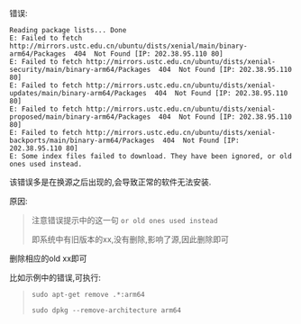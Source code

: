 错误:

```
Reading package lists... Done                                                                                                
E: Failed to fetch http://mirrors.ustc.edu.cn/ubuntu/dists/xenial/main/binary-arm64/Packages  404  Not Found [IP: 202.38.95.110 80]
E: Failed to fetch http://mirrors.ustc.edu.cn/ubuntu/dists/xenial-security/main/binary-arm64/Packages  404  Not Found [IP: 202.38.95.110 80]
E: Failed to fetch http://mirrors.ustc.edu.cn/ubuntu/dists/xenial-updates/main/binary-arm64/Packages  404  Not Found [IP: 202.38.95.110 80]
E: Failed to fetch http://mirrors.ustc.edu.cn/ubuntu/dists/xenial-proposed/main/binary-arm64/Packages  404  Not Found [IP: 202.38.95.110 80]
E: Failed to fetch http://mirrors.ustc.edu.cn/ubuntu/dists/xenial-backports/main/binary-arm64/Packages  404  Not Found [IP: 202.38.95.110 80]
E: Some index files failed to download. They have been ignored, or old ones used instead.

```

该错误多是在换源之后出现的,会导致正常的软件无法安装.

原因:

> 注意错误提示中的这一句 `or old ones used instead` 
>
> 即系统中有旧版本的xx,没有删除,影响了源,因此删除即可

删除相应的old xx即可

比如示例中的错误,可执行:

> `sudo apt-get remove .*:arm64`
>
> `sudo dpkg --remove-architecture arm64`

